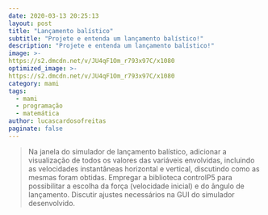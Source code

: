 ```yaml
---
date: 2020-03-13 20:25:13
layout: post
title: "Lançamento balístico"
subtitle: "Projete e entenda um lançamento balístico!"
description: "Projete e entenda um lançamento balístico!"
image: >-
https://s2.dmcdn.net/v/JU4qF1Om_r793x97C/x1080
optimized_image: >-
https://s2.dmcdn.net/v/JU4qF1Om_r793x97C/x1080
category: mami
tags:
  - mami
  - programação
  - matemática
author: lucascardosofreitas
paginate: false
---
```

> Na janela do simulador de lançamento balístico, adicionar a visualização de todos os valores das variáveis envolvidas, incluindo as velocidades instantâneas horizontal e vertical, discutindo como as mesmas foram obtidas. Empregar a biblioteca controlP5 para possibilitar a escolha da força (velocidade inicial) e do ângulo de lançamento. Discutir ajustes necessários na GUI do simulador desenvolvido.

